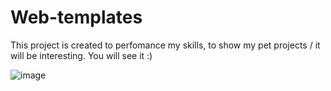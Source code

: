 # Web-templates
This project is created to perfomance my skills, to show my pet projects / it will be interesting. You will see it :)

<img src="./img/bg/light-bg.png" alt="image">
